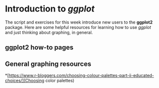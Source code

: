 # Introduction to *ggplot*

The script and exercises for this week introduce new users to the **ggplot2** package. 
Here are some helpful resources for learning how to use *ggplot* and just thinking about graphing, in general. 

## **ggplot2** how-to pages 

## General graphing resources 
*[https://www.r-bloggers.com/choosing-colour-palettes-part-ii-educated-choices/](Choosing color palettes) 
